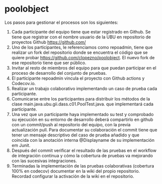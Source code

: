poolobject
==========
Los pasos para gestionar el procesos son los siguientes:
1. Cada participante del equipo tiene que estar registrado en Github. Se tiene que registrar con el
nombre usuario de la UBU en repositorio de proyectos Github https://github.com/
2. Uno de los participantes, le referenciamos como repoadmin, tiene que realizar un fork del
repositorio donde se encuentra el código que se quiere probar
https://github.com/clopezno/poolobject. El nuevo fork de ese repositorio tiene que ser público.
3. Invitar al resto de miembros del equipo para que puedan participar en el proceso de desarrollo del
conjunto de pruebas.
4. El participante repoadmin vincula el proyecto con Github actions y Codecov.io.
5. Realizar un trabajo colaborativo implementando un caso de prueba cada participante.
1. Comunicarse entre los participantes para distribuir los métodos de la clase
main.java.ubu.gii.dass.c01.PoolTest.java. que implementará cada participante.
2. Una vez que un participante haya implementado su test y comprobado su ejecución en su
entorno de desarrollo deberá compartirlo en github con un commit/push al repositorio del equipo,
con la previa actualización pull. Para documentar su colaboración el commit tiene que tener un
mensaje descriptivo del caso de prueba añadido y que coincida con la anotación interna
@Displayname de su implementación em Junit.
3. Después del commit verificar el resultado de las pruebas en el workflow de integración continua
y cómo la cobertura de pruebas va mejorando con las sucesivas integraciones.
4. Terminadas la implementación de las pruebas colaborativas (cobertura 100% en codecov)
documentar en la wiki del propio repositorio. Recordad configurar la activación de la wiki en el
repositorio.

